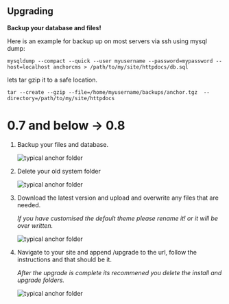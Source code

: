 ## Upgrading

**Backup your database and files!**

Here is an example for backup up on most servers via ssh using mysql dump:

	mysqldump --compact --quick --user myusername --password=mypassword --host=localhost anchorcms > /path/to/my/site/httpdocs/db.sql

lets tar gzip it to a safe location.

	tar --create --gzip --file=/home/myusername/backups/anchor.tgz  --directory=/path/to/my/site/httpdocs

# 0.7 and below -> 0.8

1.	Backup your files and database.

	![typical anchor folder](http://dl.dropbox.com/u/5264455/Screens/1ee7.png)

2.	Delete your old system folder

	![typical anchor folder](http://dl.dropbox.com/u/5264455/Screens/9cf2.png)

3.	Download the latest version and upload and overwrite any files that are needed.

	*If you have customised the default theme please rename it! or it will be over written.*

	![typical anchor folder](http://dl.dropbox.com/u/5264455/Screens/e773.png)

4.	Navigate to your site and append /upgrade to the url, follow the instructions and that should be it.

	*After the upgrade is complete its recommened you delete the install and upgrade folders.*

	![typical anchor folder](http://dl.dropbox.com/u/5264455/Screens/8ae2.png)
